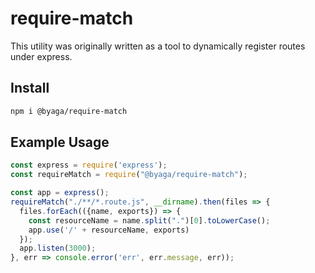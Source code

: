 # require-match
This utility was originally written as a tool to dynamically register routes under express.

## Install
```bash
npm i @byaga/require-match
```

## Example Usage
```javascript
const express = require('express');
const requireMatch = require("@byaga/require-match");

const app = express();
requireMatch("./**/*.route.js", __dirname).then(files => {
  files.forEach(({name, exports}) => {
    const resourceName = name.split(".")[0].toLowerCase();
    app.use('/' + resourceName, exports)
  });
  app.listen(3000);
}, err => console.error('err', err.message, err));
```